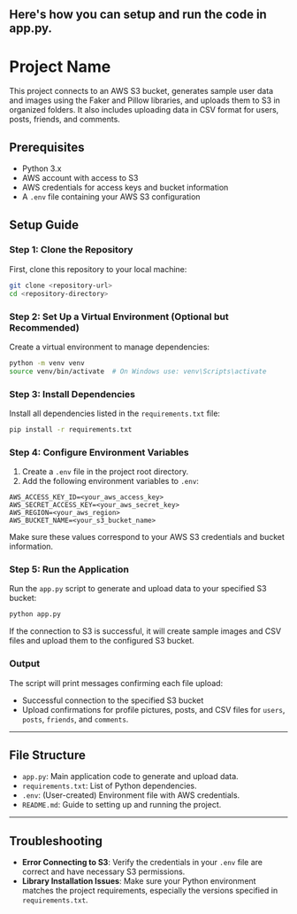 Here's how you can setup and run the code in app.py.
---

# Project Name

This project connects to an AWS S3 bucket, generates sample user data and images using the Faker and Pillow libraries, and uploads them to S3 in organized folders. It also includes uploading data in CSV format for users, posts, friends, and comments.

## Prerequisites

- Python 3.x
- AWS account with access to S3
- AWS credentials for access keys and bucket information
- A `.env` file containing your AWS S3 configuration

## Setup Guide

### Step 1: Clone the Repository
First, clone this repository to your local machine:
```bash
git clone <repository-url>
cd <repository-directory>
```

### Step 2: Set Up a Virtual Environment (Optional but Recommended)
Create a virtual environment to manage dependencies:
```bash
python -m venv venv
source venv/bin/activate  # On Windows use: venv\Scripts\activate
```

### Step 3: Install Dependencies
Install all dependencies listed in the `requirements.txt` file:
```bash
pip install -r requirements.txt
```

### Step 4: Configure Environment Variables
1. Create a `.env` file in the project root directory.
2. Add the following environment variables to `.env`:

```plaintext
AWS_ACCESS_KEY_ID=<your_aws_access_key>
AWS_SECRET_ACCESS_KEY=<your_aws_secret_key>
AWS_REGION=<your_aws_region>
AWS_BUCKET_NAME=<your_s3_bucket_name>
```

Make sure these values correspond to your AWS S3 credentials and bucket information.

### Step 5: Run the Application
Run the `app.py` script to generate and upload data to your specified S3 bucket:
```bash
python app.py
```

If the connection to S3 is successful, it will create sample images and CSV files and upload them to the configured S3 bucket.

### Output
The script will print messages confirming each file upload:
- Successful connection to the specified S3 bucket
- Upload confirmations for profile pictures, posts, and CSV files for `users`, `posts`, `friends`, and `comments`.

---

## File Structure

- `app.py`: Main application code to generate and upload data.
- `requirements.txt`: List of Python dependencies.
- `.env`: (User-created) Environment file with AWS credentials.
- `README.md`: Guide to setting up and running the project.

---

## Troubleshooting

- **Error Connecting to S3**: Verify the credentials in your `.env` file are correct and have necessary S3 permissions.
- **Library Installation Issues**: Make sure your Python environment matches the project requirements, especially the versions specified in `requirements.txt`.



